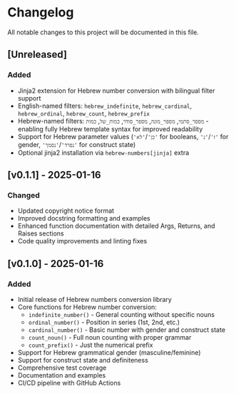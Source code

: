 # Changelog

All notable changes to this project will be documented in this file.

## [Unreleased]

### Added

- Jinja2 extension for Hebrew number conversion with bilingual filter support
- English-named filters: `hebrew_indefinite`, `hebrew_cardinal`, `hebrew_ordinal`, `hebrew_count`, `hebrew_prefix`
- Hebrew-named filters: `מספר_סתמי`, `מספר_מונה`, `מספר_סודר`, `כמות_של`, `כמות` - enabling fully Hebrew template syntax for improved readability
- Support for Hebrew parameter values (`'כן'`/`'לא'` for booleans, `'ז'`/`'נ'` for gender, `'נפרד'`/`'נסמך'` for construct state)
- Optional jinja2 installation via `hebrew-numbers[jinja]` extra

## [v0.1.1] - 2025-01-16

### Changed

- Updated copyright notice format
- Improved docstring formatting and examples
- Enhanced function documentation with detailed Args, Returns, and Raises sections
- Code quality improvements and linting fixes

## [v0.1.0] - 2025-01-16

### Added

- Initial release of Hebrew numbers conversion library
- Core functions for Hebrew number conversion:
  - `indefinite_number()` - General counting without specific nouns
  - `ordinal_number()` - Position in series (1st, 2nd, etc.)
  - `cardinal_number()` - Basic number with gender and construct state
  - `count_noun()` - Full noun counting with proper grammar
  - `count_prefix()` - Just the numerical prefix
- Support for Hebrew grammatical gender (masculine/feminine)
- Support for construct state and definiteness
- Comprehensive test coverage
- Documentation and examples
- CI/CD pipeline with GitHub Actions
